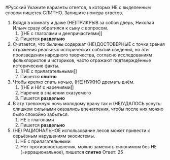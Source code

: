 #Русский 
Укажите варианты ответов, в которых НЕ с выделенным словом пишется СЛИТНО. Запишите номера ответов.
1. Войдя в комнату и даже (НЕ)ПРИКРЫВ за собой дверь, Николай Ильич сразу обратился к сыну с вопросом.
	1. [[НЕ с глаголами и деепричастиями]]
	2. Пишется **раздельно**
2. Считается, что былины содержат (НЕ)ДОСТОВЕРНЫЕ с точки зрения отражения реальных исторических событий сведения, но эти произведения народного творчества, согласно исследованиям фольклористов и историков, часто отражают подтверждённые исторические факты.
	1. [[НЕ с прилагательными]]
	2. Пишется **слитно**
3. Чтобы крепко спать ночью, (НЕ)НУЖНО дремать днём.
	1. [[НЕ и НИ с наречиями]] 
	2. Наречие в значении сказуемого
	3. Пишется **раздельно**
4. В эту тревожную ночь молодому врачу так и (НЕ)УДАЛОСЬ уснуть: слишком сильными оказались впечатления, чтобы после них можно было спокойно забыться.
	1. НЕ с глаголами
	2. Пишется **раздельно**
5. (НЕ) РАЦИОНАЛЬНОЕ использование лесов может привести к серьёзным нарушениям экосистемы.
	1. НЕ с прилагательными
	2. Нет противопоставления, можно заменить синонимом без НЕ (=иррациональное), пишется **слитно**
Ответ: 25